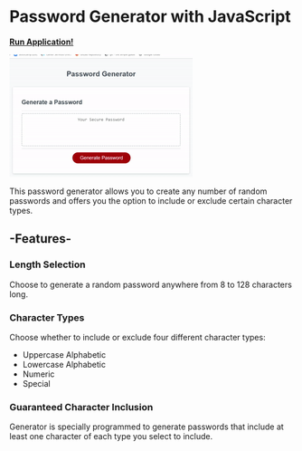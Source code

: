# Password Generator with JavaScript

**[Run Application!](https://jmantis0.github.io/password-generator/)**

![Generate](assets/images/generator.gif)

This password generator allows you to create any number of random passwords and offers you the option to include or exclude certain character types.

## -Features-

### Length Selection
Choose to generate a random password anywhere from 8 to 128 characters long.

### Character Types
Choose whether to include or exclude four different character types:

* Uppercase Alphabetic
* Lowercase Alphabetic
* Numeric
* Special

### Guaranteed Character Inclusion
Generator is specially programmed to generate passwords that include at least one character of each type you select to include.